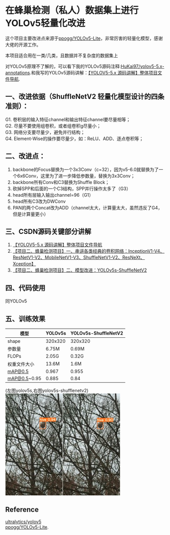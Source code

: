 # 在蜂巢检测（私人）数据集上进行YOLOv5轻量化改进

这个项目主要改进点来源于[ppogg/YOLOv5-Lite](https://github.com/ppogg/YOLOv5-Lite)，非常厉害的轻量化模型，感谢大佬的开源工作。

本项目适合用在一类/几类，且数据并不复杂度的数据集上

对YOLOv5原理不了解的，可以看下我的YOLOv5源码注释:[HuKai97/yolov5-5.x-annotations](https://github.com/HuKai97/yolov5-5.x-annotations).和我写的YOLOv5源码讲解：[【YOLOV5-5.x 源码讲解】整体项目文件导航](https://blog.csdn.net/qq_38253797/article/details/119043919).




## 一、改进依据（ShuffleNetV2 轻量化模型设计的四条准则）：
G1. 卷积层的输入特征channel和输出特征channel要尽量相等；   
G2. 尽量不要使用组卷积，或者组卷积g尽量小；    
G3. 网络分支要尽量少，避免并行结构；   
G4. Element-Wise的操作要尽量少，如：ReLU、ADD、逐点卷积等；

## 二、改进点：
1. backbone的Focus替换为一个3x3Conv（c=32），因为v5-6.0就替换为了一个6x6Conv，这里为了进一步降低参数量，替换为3x3Conv；
2. backbone所有Conv和C3替换为Shuffle Block；
3. 砍掉SPP和后面的一个C3结构，SPP并行操作太多了（G3）
4. head所有层输入输出channel=96（G1）
5. head所有C3改为DWConv
6. PAN的两个Concat改为ADD（channel太大，计算量太大，虽然违反了G4，但是计算量更小）


## 三、CSDN源码关键部分讲解
1. [【YOLOV5-5.x 源码讲解】整体项目文件导航](https://blog.csdn.net/qq_38253797/article/details/119043919)      
2. [【项目二、蜂巢检测项目】一、串讲各类经典的卷积网络：InceptionV1-V4、ResNetV1-V2、MobileNetV1-V3、ShuffleNetV1-V2、ResNeXt、Xception】](https://blog.csdn.net/qq_38253797/article/details/124836049)         
3. [【项目二、蜂巢检测项目】二、模型改进：YOLOv5s-ShuffleNetV2](https://blog.csdn.net/qq_38253797/article/details/124803531)         
   

## 四、代码使用
同YOLOv5

## 五、训练效果
模型 |YOLOv5s  | YOLOv5s-ShuffleNetV2
-------- |-------- | -----
shape| 320x320 |   320x320
参数量| 6.75M  |   0.69M
FLOPs| 2.05G |  0.32G
权重文件大小| 13.6M|  1.6M
mAP@0.5  |  0.967 |  0.955
mAP@0.5~0.95  | 0.885  |  0.84

(左图yolov5s,右图yolov5s-shufflenetv2)   
![](figures/yolov5s-result.jpg)![](figures/yolov5s-shufflenetv2-result.jpg)



## Reference
[ultralytics/yolov5](https://github.com/ultralytics/yolov5)   
[ppogg/YOLOv5-Lite](https://github.com/ppogg/YOLOv5-Lite).
